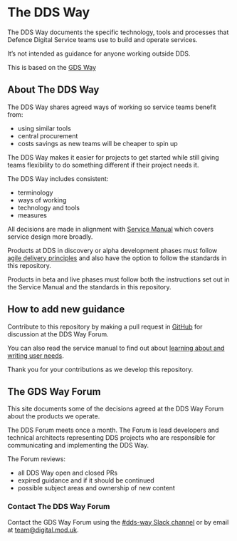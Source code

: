 # The DDS Way

The DDS Way documents the specific technology, tools and processes that Defence Digital Service teams use to build and operate services.

It’s not intended as guidance for anyone working outside DDS. 

This is based on the [GDS Way](https://gds-way.cloudapps.digital/)

## About The DDS Way

The DDS Way shares agreed ways of working so service teams benefit from:

* using similar tools
* central procurement
* costs savings as new teams will be cheaper to spin up

The DDS Way makes it easier for projects to get started while still giving teams flexibility to do something different if their project needs it.

The DDS Way includes consistent:

* terminology
* ways of working
* technology and tools
* measures

All decisions are made in alignment with [Service Manual](https://www.gov.uk/service-manual) which covers service design more broadly.

Products at DDS in discovery or alpha development phases must follow [agile delivery principles](https://www.gov.uk/service-manual/agile-delivery) and also have the option to follow the standards in this repository.

Products in beta and live phases must follow both the instructions set out in the Service Manual and the standards in this repository.

## How to add new guidance

Contribute to this repository by making a pull request in [GitHub](https://github.com/defencedigital/dds-way) for discussion at the DDS Way Forum.

You can also read the service manual to find out about
[learning about and writing user needs](https://www.gov.uk/service-manual/user-research/start-by-learning-user-needs).

Thank you for your contributions as we develop this repository.

## The GDS Way Forum

This site documents some of the decisions agreed at the DDS Way Forum about the products we operate.

The DDS Forum meets once a month. The Forum is lead developers and technical architects representing DDS projects who are responsible for communicating and implementing the DDS Way.

The Forum reviews:

* all DDS Way open and closed PRs
* expired guidance and if it should be continued
* possible subject areas and ownership of new content

### Contact The DDS Way Forum

Contact the GDS Way Forum using the [#dds-way Slack channel](https://defencedigital.slack.com/messages/dds-way/) or by email at <a href="mailto:team@digital.mod.uk?subject=feedback">team@digital.mod.uk</a>.
